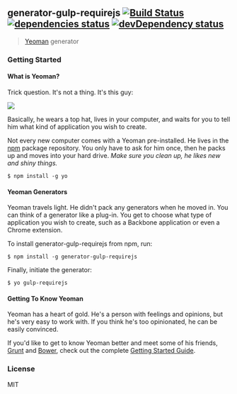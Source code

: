 ## generator-gulp-requirejs [![Build Status][travis_build_status_image]][travis_build_status_url]  [![dependencies status][david_dependencies_status_image]][david_dependencies_status_url] [![devDependency status][david_devdependencies_status_image]][david_devdependencies_status_url]

> [Yeoman](http://yeoman.io) generator


### Getting Started

#### What is Yeoman?

Trick question. It's not a thing. It's this guy:

![](http://i.imgur.com/JHaAlBJ.png)

Basically, he wears a top hat, lives in your computer, and waits for you to tell him what kind of application you wish to create.

Not every new computer comes with a Yeoman pre-installed. He lives in the [npm](https://npmjs.org) package repository. You only have to ask for him once, then he packs up and moves into your hard drive. *Make sure you clean up, he likes new and shiny things.*

```
$ npm install -g yo
```

#### Yeoman Generators

Yeoman travels light. He didn't pack any generators when he moved in. You can think of a generator like a plug-in. You get to choose what type of application you wish to create, such as a Backbone application or even a Chrome extension.

To install generator-gulp-requirejs from npm, run:

```
$ npm install -g generator-gulp-requirejs
```

Finally, initiate the generator:

```
$ yo gulp-requirejs
```

#### Getting To Know Yeoman

Yeoman has a heart of gold. He's a person with feelings and opinions, but he's very easy to work with. If you think he's too opinionated, he can be easily convinced.

If you'd like to get to know Yeoman better and meet some of his friends, [Grunt](http://gruntjs.com) and [Bower](http://bower.io), check out the complete [Getting Started Guide](https://github.com/yeoman/yeoman/wiki/Getting-Started).


### License

MIT

[travis_build_status_image]: https://travis-ci.org/adriancmiranda/generator-gulp-requirejs.png?branch=master
[travis_build_status_url]: https://travis-ci.org/adriancmiranda/generator-gulp-requirejs "build status"

[david_dependencies_status_image]: https://david-dm.org/adriancmiranda/generator-gulp-requirejs.png?theme=shields.io
[david_dependencies_status_url]: https://david-dm.org/adriancmiranda/generator-gulp-requirejs "dependencies status"

[david_devdependencies_status_image]: https://david-dm.org/adriancmiranda/generator-gulp-requirejs/dev-status.png?theme=shields.io
[david_devdependencies_status_url]: https://david-dm.org/adriancmiranda/generator-gulp-requirejs#info=devDependencies "devDependencies status"
